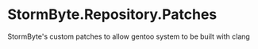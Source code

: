 # StormByte.Repository.Patches
StormByte's custom patches to allow gentoo system to be built with clang
